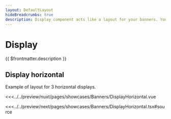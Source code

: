 ```yaml
---
layout: DefaultLayout
hideBreadcrumbs: true
description: Display component acts like a layout for your banners. You can provide main image and any content.
---
```

# Display

{{ $frontmatter.description }}

## Display horizontal

Example of layout for 3 horizontal displays.

<Showcase showcase-name="Banners/DisplayHorizontal" style="min-height:800px">

<!-- vue -->
<<<../../preview/nuxt/pages/showcases/Banners/DisplayHorizontal.vue
<!-- end vue -->
<!-- react -->
<<<../../preview/next/pages/showcases/Banners/DisplayHorizontal.tsx#source
<!-- end react -->

</Showcase>

